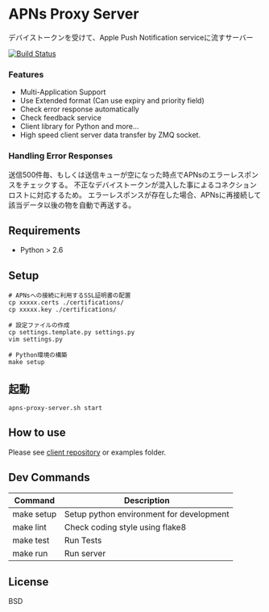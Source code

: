 # APNs Proxy Server

デバイストークンを受けて、Apple Push Notification serviceに流すサーバー

[![Build Status](https://travis-ci.org/genesix/apns-proxy-server.png?branch=master)](https://travis-ci.org/genesix/apns-proxy-server)

### Features

- Multi-Application Support
- Use Extended format (Can use expiry and priority field)
- Check error response automatically
- Check feedback service
- Client library for Python and more...
- High speed client server data transfer by ZMQ socket.

### Handling Error Responses

送信500件毎、もしくは送信キューが空になった時点でAPNsのエラーレスポンスをチェックする。
不正なデバイストークンが混入した事によるコネクションロストに対応するため。
エラーレスポンスが存在した場合、APNsに再接続して該当データ以後の物を自動で再送する。

## Requirements

- Python > 2.6

## Setup

```
# APNsへの接続に利用するSSL証明書の配置
cp xxxxx.certs ./certifications/
cp xxxxx.key ./certifications/

# 設定ファイルの作成
cp settings.template.py settings.py
vim settings.py

# Python環境の構築
make setup
```

## 起動

```
apns-proxy-server.sh start
```

## How to use

Please see [client repository](https://github.com/genesix/apns-proxy-client-py) or examples folder.

## Dev Commands

Command | Description
--- | ---
make setup | Setup python environment for development
make lint | Check coding style using flake8
make test | Run Tests
make run | Run server

## License

BSD

